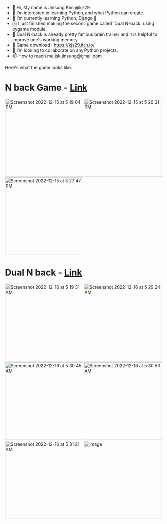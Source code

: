 - 👋 Hi, My name is Jinsung Kim @kjs29
- 👀 I’m interested in learning Python, and what Python can create.
- 🌱 I’m currently learning Python, Django 🐍
- ⓝ I just finished making the second game called 'Dual N-back' using pygame module.
- 🧠 Dual N-back is already pretty famous brain trainer and it is helpful to improve one's working memory.
- 🎲 Game download : https://kjs29.itch.io/
- 💞️ I’m looking to collaborate on any Python projects.
- 📫 How to reach me <E-mail> jsk.jinsung@gmail.com

  
Here's what the game looks like.

# N back Game - [Link](https://github.com/kjs29/nback/blob/master/README.md)

<p float="left">
  <img width="250" alt="Screenshot 2022-12-15 at 5 19 04 PM" src="https://user-images.githubusercontent.com/96529477/207994238-0635367d-a038-43d1-9bf9-0d5e2d864c72.png">
  <img width="250" alt="Screenshot 2022-12-15 at 5 26 31 PM" src="https://user-images.githubusercontent.com/96529477/207994639-78b21f5a-4a44-4dbb-b528-1039ab67cd8f.png">
  <img width="250" alt="Screenshot 2022-12-15 at 5 27 47 PM" src="https://user-images.githubusercontent.com/96529477/207994648-a2cd124c-866c-49d5-862e-ff3da6b033f1.png">
</p>

# Dual N back - [Link](https://github.com/kjs29/dual_nback)

<p float="left">
  <img width="250" alt="Screenshot 2022-12-16 at 5 19 31 AM" src="https://user-images.githubusercontent.com/96529477/208098017-426e2adf-437c-43aa-b909-900e7e3c045f.png">
  <img width="250" alt="Screenshot 2022-12-16 at 5 29 24 AM" src="https://user-images.githubusercontent.com/96529477/208099008-c8e8f1b3-dd92-49aa-b9f7-02634a9a1101.png">
  <img width="250" alt="Screenshot 2022-12-16 at 5 30 45 AM" src="https://user-images.githubusercontent.com/96529477/208099049-7897efba-1e3a-4da8-9160-f00a9660e307.png">
  <img width="250" alt="Screenshot 2022-12-16 at 5 30 53 AM" src="https://user-images.githubusercontent.com/96529477/208099085-2ca1433e-001a-493e-92aa-faed166b2d6e.png">
  <img width="250" alt="Screenshot 2022-12-16 at 5 31 21 AM" src="https://user-images.githubusercontent.com/96529477/208099114-f98f15c2-d52f-4530-badc-f88030c1eef9.png">
  <img width="250" alt="image" src="https://user-images.githubusercontent.com/96529477/208099337-436c8701-1d6d-4e48-a410-948d7ac37f42.png">
</p>

<!---
kjs29/kjs29 is a ✨ special ✨ repository because its `README.md` (this file) appears on your GitHub profile.
You can click the Preview link to take a look at your changes.
--->




